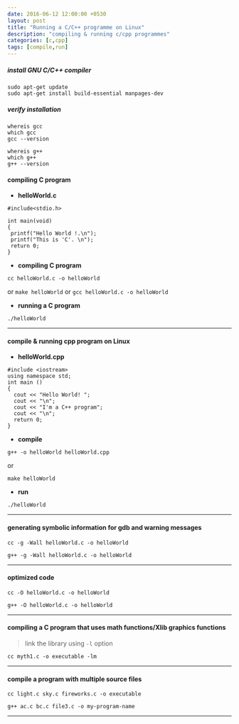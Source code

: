 ```yaml
---
date: 2016-06-12 12:00:00 +0530
layout: post
title: "Running a C/C++ programme on Linux"
description: "compiling & running c/cpp programmes"
categories: [c,cpp]
tags: [compile,run]
---
```


##### install GNU C/C++ compiler

```
sudo apt-get update
sudo apt-get install build-essential manpages-dev
```

##### verify installation

```
whereis gcc
which gcc
gcc --version
```
```
whereis g++
which g++
g++ --version
```

#### compiling C program

+ **helloWorld.c**


```
#include<stdio.h>

int main(void)
{
 printf("Hello World !.\n");
 printf("This is 'C'. \n");
 return 0;
}
```

+ **compiling C program**

```
cc helloWorld.c -o helloWorld
```
or `make helloWorld` or `gcc helloWorld.c -o helloWorld`

+ **running a C program**

```
./helloWorld
```

-----

#### compile & running cpp program on Linux

+ **helloWorld.cpp**

```
#include <iostream>
using namespace std;
int main ()
{
  cout << "Hello World! ";
  cout << "\n";
  cout << "I'm a C++ program";
  cout << "\n";
  return 0;
}
```

+ **compile**

```
g++ -o helloWorld helloWorld.cpp
```
or
```
make helloWorld
```

* **run**

```
./helloWorld
```

----

#### generating symbolic information for gdb and warning messages

```
cc -g -Wall helloWorld.c -o helloWorld
```

```
g++ -g -Wall helloWorld.c -o helloWorld
```

----

#### optimized code

```
cc -O helloWorld.c -o helloWorld
```
```
g++ -O helloWorld.c -o helloWorld
```

----

#### compiling a C program that uses math functions/Xlib graphics functions

> link the library using `-l` option

```
cc myth1.c -o executable -lm
```

----

#### compile a program with multiple source files
```
cc light.c sky.c fireworks.c -o executable
```

```
g++ ac.c bc.c file3.c -o my-program-name
```

----
